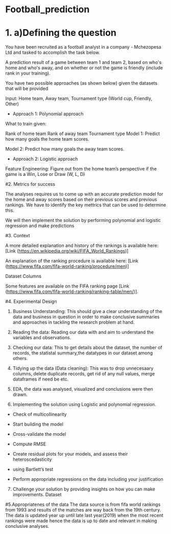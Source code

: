 # Football_prediction

# 1. a)Defining the question
You have been recruited as a football analyst in a company - Mchezopesa Ltd and tasked to accomplish the task below.

A prediction result of a game between team 1 and team 2, based on who's home and who's away, and on whether or not the game is friendly (include rank in your training).

You have two possible approaches (as  shown below) given the datasets that will be provided

Input: Home team, Away team, Tournament type (World cup, Friendly, Other)

* Approach 1: Polynomial approach

What to train given:

Rank of home team
Rank of away team
Tournament type
Model 1: Predict how many goals the home team scores.

Model 2: Predict how many goals the away team scores.

* Approach 2: Logistic approach

Feature Engineering: Figure out from the home team’s perspective if the game is a Win, Lose or Draw (W, L, D)

#2. Metrics for success

The analyses requires us to come up with an accurate prediction model for the home and away scores based on their previous scores and previous rankings. 
We have to identify the key mettrics that can be used to determine this. 

We will then implement the solution by performing polynomial and logistic regression and make predictions
 
#3. Context

A more detailed explanation and history of the rankings is available here: [Link (https://en.wikipedia.org/wiki/FIFA_World_Rankings)] 

An explanation of the ranking procedure is available here: [Link (https://www.fifa.com/fifa-world-ranking/procedure/men)]

Dataset Columns

Some features are available on the FIFA ranking page [Link (https://www.fifa.com/fifa-world-ranking/ranking-table/men/)].


#4. Experimental Design 

1) Business Understanding: This should give a clear understanding of the data and business in question in order to make conclusive summaries and approaches in tackling the research problem at hand.

2) Reading the data: Reading our data with and aim to understand the variables and observations. 

3) Checking our data: This to get details about the dataset, the number of records, the statistal summary,the datatypes in our dataset among others.

4) Tidying up the data (Data cleaning): This was to drop unnecesaary columns, delete duplicate records, get rid of any null values, merge dataframes if need be etc.

5) EDA, the data was analysed, visualized and conclusions were then drawn.

6) Implementing the solution using Logistic and polynomial regression.

* Check of multicollinearity

* Start building the model

* Cross-validate the model

* Compute RMSE

* Create residual plots for your models, and assess their heteroscedasticity 

* using Bartlett’s test

* Perform appropriate regressions on the data including your justification

7) Challenge your solution by providing insights on how you can make improvements.
Dataset

#5.Appropriatenes of the data
The data source is from fifa world rankings from 1993 and results of the matches are way back from the 19th century. The data is updated year up until late last year(2019) when the most recent rankings were made hence the data is up to date and relevant in making conclusive analyses.

